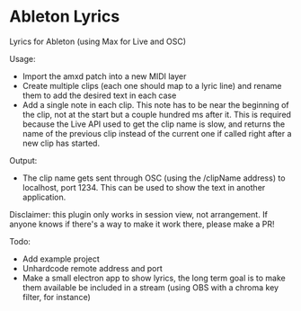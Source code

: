 # Ableton Lyrics 
Lyrics for Ableton (using Max for Live and OSC)

Usage:
- Import the amxd patch into a new MIDI layer
- Create multiple clips (each one should map to a lyric line) and rename them to add the desired text in each case
- Add a single note in each clip. This note has to be near the beginning of the clip, not at the start but a couple hundred ms after it. This is required because the Live API used to get the clip name is slow, and returns the name of the previous clip instead of the current one if called right after a new clip has started.

Output:
- The clip name gets sent through OSC (using the /clipName address) to localhost, port 1234. This can be used to show the text in another application. 

Disclaimer: this plugin only works in session view, not arrangement. If anyone knows if there's a way to make it work there, please make a PR!
	
Todo:
- Add example project
- Unhardcode remote address and port
- Make a small electron app to show lyrics, the long term goal is to make them available be included in a stream (using OBS with a chroma key filter, for instance)